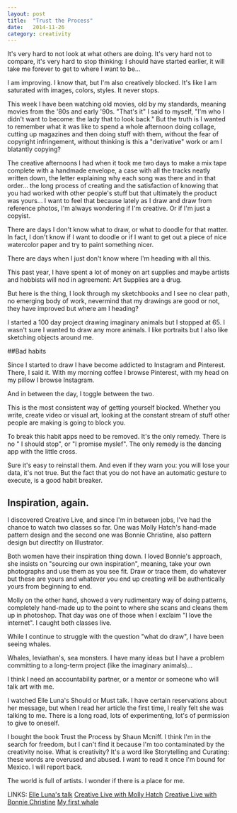 ```yaml
---
layout: post
title:  "Trust the Process"
date:   2014-11-26
category: creativity
---
```


It's very hard to not look at what others are doing. It's very hard not to compare, it's very hard to stop thinking: I should have started earlier, it will take me forever to get to where I want to be...

I am improving. I know that, but I'm also creatively blocked. It's like I am saturated with images, colors, styles. It never stops. 

This week I have been watching old movies, old by my standards, meaning movies from the '80s and early '90s. "That's it" I said to myself, "I'm who I didn't want to become: the lady that to look back." But the truth is I wanted to remember what it was like to spend a whole afternoon doing collage, cutting up magazines and then doing stuff with them, without the fear of copyright infringement, without thinking is this a "derivative" work or am I blatantly copying?

The creative afternoons I had when it took me two days to make a mix tape complete with a handmade envelope, a case with all the tracks neatly written down, the letter explaining why each song was there and in that order... the long process of creating and the satisfaction of knowing that you had worked with other people's stuff but that ultimately the product was yours... I want to feel that because lately as I draw and draw from reference photos, I'm always wondering if I'm creative. Or if I'm just a copyist. 

There are days I don't know what to draw, or what to doodle for that matter. In fact, I don't know if I want to doodle or if I want to get out a piece of nice watercolor paper and try to paint something nicer. 

There are days when I just don't know where I'm heading with all this.

This past year, I have spent a lot of money on art supplies and maybe artists and hobbists will nod in agreement: Art Supplies are a drug. 

But here is the thing, I look through my sketchbooks and I see no clear path, no emerging body of work, nevermind that my drawings are good or not, they have improved but where am I heading? 

I started a 100 day project drawing imaginary animals but I stopped at 65. I wasn't sure I wanted to draw any more animals. I like portraits but I also like sketching objects around me. 

##Bad habits

Since I started to draw I have become addicted to Instagram and Pinterest. There, I said it.  With my morning coffee I browse Pinterest, with my head on my pillow I browse Instagram. 

And in between the day, I toggle between the two. 

This is the most consistent way of getting yourself blocked. Whether you write, create video or visual art, looking at the constant stream of stuff other people are making is going to block you.

To break this habit apps need to be removed. It's the only remedy. There is no " I should stop", or "I promise myslef". The only remedy is the dancing app with the little cross.

Sure it's easy to reinstall them. And even if they warn you: you will lose your data, it's not true. But the fact that you do not have an automatic gesture to execute, is a good habit breaker.

## Inspiration, again.
I discovered Creative Live, and since I'm in between jobs, I've had the chance to watch two classes so far. 
One was Molly Hatch's hand-made pattern design and the second one was Bonnie Christine, also pattern design but directlty on Illustrator.

Both women have their inspiration thing down. I loved Bonnie's approach, she insists on "sourcing our own inspiration", meaning, take your own photographs and use them as you see fit. Draw or trace them, do whatever but these are yours and whatever you end up creating will be authentically yours from beginning to end.

Molly on the other hand, showed a very rudimentary way of doing patterns, completely hand-made up to the point to where she scans and cleans them up in photoshop. That day was one of those when I exclaim "I love the internet". I caught both classes live.

While I continue to struggle with the question "what do draw", I have been seeing whales. 

Whales, leviathan's, sea monsters. I have many ideas but I have a problem committing to a long-term project (like the imaginary animals)... 

I think I need an accountability partner, or a mentor or someone who will talk art with me. 

I watched Elle Luna's Should or Must talk. I have certain reservations about her message, but when I read her article the first time, I really felt she was talking to me. There is a long road, lots of experimenting, lot's of permission to give to oneself. 

I bought the book Trust the Process by Shaun Mcniff. I think I'm in the search for freedom, but I can't find it because I'm too contaminated by the creativity noise. 
What is creativity? It's a word like Storytelling and Curating: these words are overused and abused. I want to read it once I'm bound for Mexico. I will report back.

The world is full of artists. I wonder if there is a place for me.

LINKS:
[Elle Luna's talk](https://gigaom.com/2014/11/18/how-to-design-your-way-to-a-better-life/)
[Creative Live with Molly Hatch](https://www.creativelive.com/courses/pattern-design-hand-screen-surface-molly-hatch)
[Creative Live with Bonnie Christine](https://www.creativelive.com/courses/design-surface-patterns-scratch-bonnie-christine)
[My first whale ](http://miraenmiburbuja.tumblr.com/post/103514794125/me-in-the-boat)
